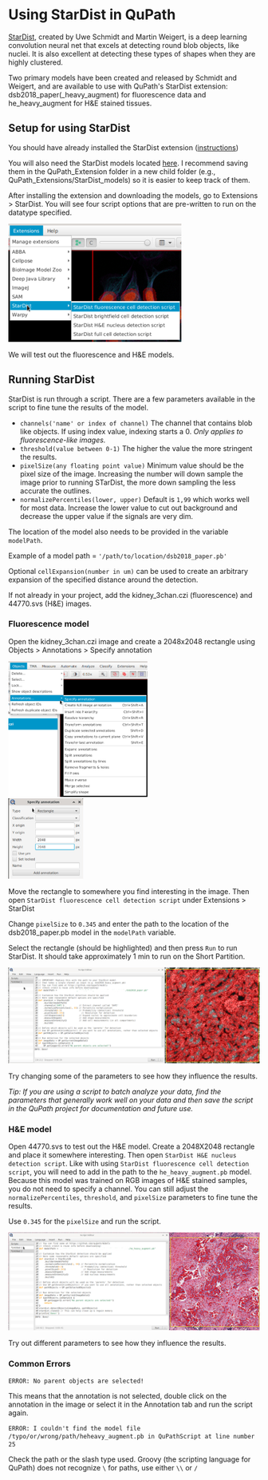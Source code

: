 # Using StarDist in QuPath
[StarDist](https://github.com/stardist), created by Uwe Schmidt and Martin Weigert, is a deep learning convolution neural net that excels at detecting round blob objects, like nuclei. It is also excellent at detecting these types of shapes when they are highly clustered.

Two primary models have been created and released by Schmidt and Weigert, and are available to use with QuPath's StarDist extension: dsb2018_paper(_heavy_augment) for fluorescence data and he_heavy_augment for H&E stained tissues. 

## Setup for using StarDist
You should have already installed the StarDist extension ([instructions](/Tutorials/Setup_extenstions.md))

You will also need the StarDist models located [here](/Tutorials/StarDist_Models/). I recommend saving them in the QuPath_Extension folder in a new child folder (e.g., QuPath_Extensions/StarDist_models) so it is easier to keep track of them.

After installing the extension and downloading the models, go to Extensions > StarDist. You will see four script options that are pre-written to run on the datatype specified.

<img src='/Tutorials/PNGs/StarDist_Scripts.png' width='347' height='237'><br>

We will test out the fluorescence and H&E models.

## Running StarDist
StarDist is run through a script. There are a few parameters available in the script to fine tune the results of the model.

- `channels('name' or index of channel)` The channel that contains blob like objects. If using index value, indexing starts a 0. *Only applies to fluorescence-like images.*
- `threshold(value between 0-1)` The higher the value the more stringent the results.
- `pixelSize(any floating point value)` Minimum value should be the pixel size of the image. Increasing the number will down sample the image prior to running STarDist, the more down sampling the less accurate the outlines.
- `normalizePercentiles(lower, upper)` Default is `1,99` which works well for most data. Increase the lower value to cut out background and decrease the upper value if the signals are very dim. 

The location of the model also needs to be provided in the variable `modelPath`.

Example of a model path = `'/path/to/location/dsb2018_paper.pb'`

Optional `cellExpansion(number in um)` can be used to create an arbitrary expansion of the specified distance around the detection.

If not already in your project, add the kidney_3chan.czi (fluorescence) and 44770.svs (H&E) images.

### Fluorescence model
Open the kidney_3chan.czi image and create a 2048x2048 rectangle using Objects > Annotations > Specify annotation

<img src='/Tutorials/PNGs/SpecifyAnnotation.png' width='279' height='272'><br>
<img src='/Tutorials/PNGs/SpecifyAnnotation2.png' width='150' height='161'><br>

Move the rectangle to somewhere you find interesting in the image. Then open `StarDist fluorescence cell detection script` under Extensions > StarDist

Change `pixelSize` to `0.345` and enter the path to the location of the dsb2018_paper.pb model in the `modelPath` variable.

Select the rectangle (should be highlighted) and then press `Run` to run StarDist. It should take approximately 1 min to run on the Short Partition.

![StarDist Results fluorescence](/Tutorials/PNGs/StarDist_Results.png)

Try changing some of the parameters to see how they influence the results.

*Tip: If you are using a script to batch analyze your data, find the parameters that generally work well on your data and then save the script in the QuPath project for documentation and future use.*

### H&E model
Open 44770.svs to test out the H&E model. Create a 2048X2048 rectangle and place it somewhere interesting. Then open `StarDist H&E nucleus detection script`. Like with using `StarDist fluorescence cell detection script`, you will need to add in the path to the `he_heavy_augment.pb` model. Because this model was trained on RGB images of H&E stained samples, you do not need to specify a channel. You can still adjust the `normalizePercentiles`, `threshold`, and `pixelSize` parameters to fine tune the results. 

Use `0.345` for the `pixelSize` and run the script.

![StarDist Results H&E](/Tutorials/PNGs/StarDist_Results2.png)

Try out different parameters to see how they influence the results.

### Common Errors
```
ERROR: No parent objects are selected!
```
This means that the annotation is not selected, double click on the annotation in the image or select it in the Annotation tab and run the script again.

```
ERROR: I couldn't find the model file /typo/or/wrong/path/heheavy_augment.pb in QuPathScript at line number 25
```
Check the path or the slash type used. Groovy (the scripting language for QuPath) does not recognize `\` for paths, use either `\\` or `/`
